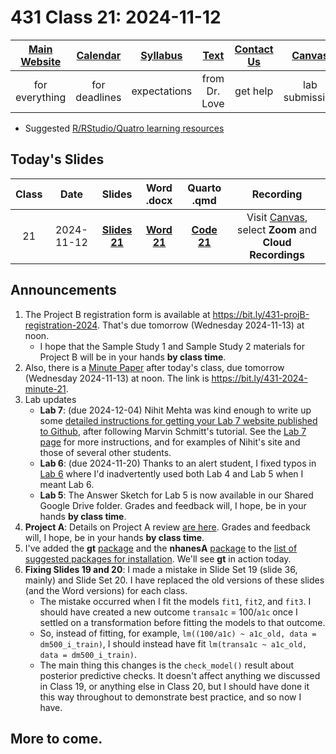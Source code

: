 # 431 Class 21: 2024-11-12

[Main Website](https://thomaselove.github.io/431-2024/) | [Calendar](https://thomaselove.github.io/431-2024/calendar.html) | [Syllabus](https://thomaselove.github.io/431-syllabus-2024/) | [Text](https://thomaselove.github.io/431-book/) | [Contact Us](https://thomaselove.github.io/431-2024/contact.html) | [Canvas](https://canvas.case.edu) | [Data and Code](https://github.com/THOMASELOVE/431-data)
:-----------: | :--------------: | :----------: | :---------: | :-------------: | :-----------: | :------------:
for everything | for deadlines | expectations | from Dr. Love | get help | lab submission | for downloads

- Suggested [R/RStudio/Quatro learning resources](https://thomaselove.github.io/431-2024/resources.html)

## Today's Slides

Class | Date | Slides | Word .docx | Quarto .qmd | Recording
:---: | :--------: | :------: | :------: | :------: | :-------------:
21 | 2024-11-12 | **[Slides 21](https://thomaselove.github.io/431-slides-2024/class21.html)** | **[Word 21](https://thomaselove.github.io/431-slides-2024/class21w.docx)** | **[Code 21](https://github.com/THOMASELOVE/431-slides-2024/blob/main/class21.qmd)** | Visit [Canvas](https://canvas.case.edu/), select **Zoom** and **Cloud Recordings**

## Announcements

1. The Project B registration form is available at <https://bit.ly/431-projB-registration-2024>. That's due tomorrow (Wednesday 2024-11-13) at noon.
    - I hope that the Sample Study 1 and Sample Study 2 materials for Project B will be in your hands **by class time**.
2. Also, there is a [Minute Paper](https://bit.ly/431-2024-minute-21) after today's class, due tomorrow (Wednesday 2024-11-13) at noon. The link is <https://bit.ly/431-2024-minute-21>.
3. Lab updates
    - **Lab 7**: (due 2024-12-04) Nihit Mehta was kind enough to write up some [detailed instructions for getting your Lab 7 website published to Github](https://github.com/THOMASELOVE/431-labs-2024/blob/main/lab7/lab7_publishing_advice_for_github.pdf), after following Marvin Schmitt's tutorial. See the [Lab 7 page](https://github.com/THOMASELOVE/431-labs-2024/blob/main/lab7/README.md) for more instructions, and for examples of Nihit's site and those of several other students.
    - **Lab 6**: (due 2024-11-20) Thanks to an alert student, I fixed typos in [Lab 6](https://github.com/THOMASELOVE/431-labs-2024/blob/main/lab6/README.md) where I'd inadvertently used both Lab 4 and Lab 5 when I meant Lab 6.
    - **Lab 5**: The Answer Sketch for Lab 5 is now available in our Shared Google Drive folder. Grades and feedback will, I hope, be in your hands **by class time**.
4. **Project A**: Details on Project A review [are here](https://github.com/THOMASELOVE/431-classes-2024/blob/main/projectA/portfolio_review.md). Grades and feedback will, I hope, be in your hands **by class time**.
5. I've added the **gt** [package](https://gt.rstudio.com/) and the **nhanesA** [package](https://cran.r-project.org/web/packages/nhanesA/vignettes/Introducing_nhanesA.html) to the [list of suggested packages for installation](https://github.com/THOMASELOVE/431-packages). We'll see **gt** in action today.
6. **Fixing Slides 19 and 20**: I made a mistake in Slide Set 19 (slide 36, mainly) and Slide Set 20. I have replaced the old versions of these slides (and the Word versions) for each class.
    - The mistake occurred when I fit the models `fit1`, `fit2`, and `fit3`. I should have created a new outcome `transa1c` = 100/`a1c` once I settled on a transformation before fitting the models to that outcome.
    - So, instead of fitting, for example, `lm((100/a1c) ~ a1c_old, data = dm500_i_train)`, I should instead have fit `lm(transa1c ~ a1c_old, data = dm500_i_train)`.
    - The main thing this changes is the `check_model()` result about posterior predictive checks. It doesn't affect anything we discussed in Class 19, or anything else in Class 20, but I should have done it this way throughout to demonstrate best practice, and so now I have.

## More to come.

